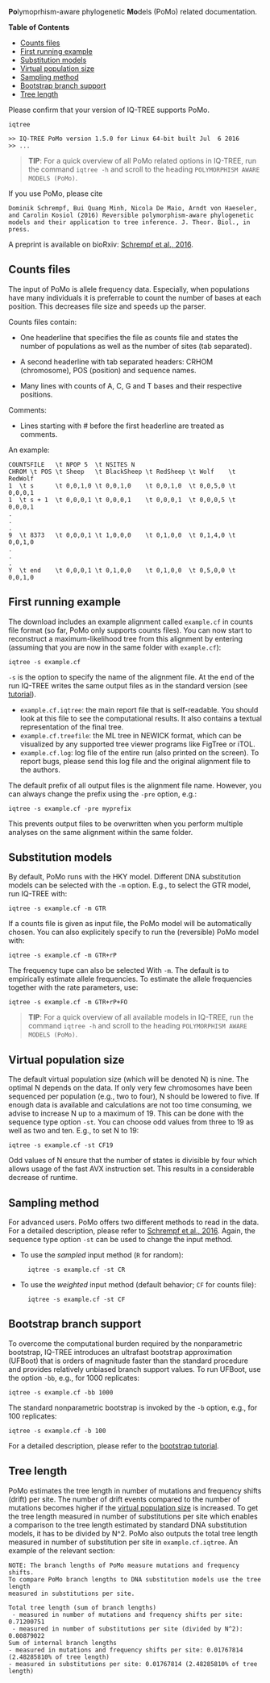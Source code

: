 <!--jekyll 
docid: 40
icon: info-circle
doctype: manual
tags:
- manual
sections:
- name: Counts files
  url: counts-files
- name: First example
  url: first-running-example
- name: Substitution models
  url: substitution-models
- name: Virtual population size
  url: virtual-population-size
- name: Sampling method
  url: sampling-method
- name: Bootstrap branch support
  url: bootstrap-branch-support
- name: Tree length
  url: three-length
jekyll-->

**Po**lymoprhism-aware phylogenetic **Mo**dels (PoMo) related documentation.
<!--more-->

<!-- START doctoc generated TOC please keep comment here to allow auto update -->
<!-- DON'T EDIT THIS SECTION, INSTEAD RE-RUN doctoc TO UPDATE -->
**Table of Contents**

- [Counts files](#counts-files)
- [First running example](#first-running-example)
- [Substitution models](#substitution-models)
- [Virtual population size](#virtual-population-size)
- [Sampling method](#sampling-method)
- [Bootstrap branch support](#bootstrap-branch-support)
- [Tree length](#tree-length)

<!-- END doctoc generated TOC please keep comment here to allow auto update -->

<!-- TODO link to PoMo executable. -->
Please confirm that your version of IQ-TREE supports PoMo.

    iqtree
    
    >> IQ-TREE PoMo version 1.5.0 for Linux 64-bit built Jul  6 2016
    >> ...

>**TIP**: For a quick overview of all PoMo related options in IQ-TREE,
>run the command `iqtree -h` and scroll to the heading `POLYMORPHISM
>AWARE MODELS (PoMo)`.

If you use PoMo, please cite

    Dominik Schrempf, Bui Quang Minh, Nicola De Maio, Arndt von Haeseler,
    and Carolin Kosiol (2016) Reversible polymorphism-aware phylogenetic
    models and their application to tree inference. J. Theor. Biol., in
    press.
    
A preprint is available on bioRxiv: [Schrempf et al., 2016].

Counts files
------------

The input of PoMo is allele frequency data.  Especially, when
populations have many individuals it is preferrable to count the
number of bases at each position.  This decreases file size and speeds
up the parser.

Counts files contain:

- One headerline that specifies the file as counts file and states the
  number of populations as well as the number of sites (tab
  separated).

- A second headerline with tab separated headers: CRHOM (chromosome),
  POS (position) and sequence names.
   
- Many lines with counts of A, C, G and T bases and their respective
  positions.

Comments:

- Lines starting with # before the first headerline are treated as
  comments.

An example:

    COUNTSFILE   \t NPOP 5  \t NSITES N
    CHROM \t POS \t Sheep   \t BlackSheep \t RedSheep \t Wolf    \t RedWolf
    1  \t s      \t 0,0,1,0 \t 0,0,1,0    \t 0,0,1,0  \t 0,0,5,0 \t 0,0,0,1
    1  \t s + 1  \t 0,0,0,1 \t 0,0,0,1    \t 0,0,0,1  \t 0,0,0,5 \t 0,0,0,1
    .
    .
    .
    9  \t 8373   \t 0,0,0,1 \t 1,0,0,0    \t 0,1,0,0  \t 0,1,4,0 \t 0,0,1,0
    .
    .
    .
    Y  \t end    \t 0,0,0,1 \t 0,1,0,0    \t 0,1,0,0  \t 0,5,0,0 \t 0,0,1,0

First running example
---------------------

The download includes an example alignment called `example.cf` in
counts file format (so far, PoMo only supports counts files).  You can
now start to reconstruct a maximum-likelihood tree from this alignment
by entering (assuming that you are now in the same folder with
`example.cf`):

    iqtree -s example.cf

`-s` is the option to specify the name of the alignment file.  At the
end of the run IQ-TREE writes the same output files as in the standard
version (see [tutorial]).

* `example.cf.iqtree`: the main report file that is self-readable.
You should look at this file to see the computational results.  It
also contains a textual representation of the final tree.
* `example.cf.treefile`: the ML tree in NEWICK format, which can be
visualized by any supported tree viewer programs like FigTree or iTOL.
* `example.cf.log`: log file of the entire run (also printed on the
screen).  To report bugs, please send this log file and the original
alignment file to the authors.

The default prefix of all output files is the alignment file
name.  However, you can always change the prefix using the `-pre`
option, e.g.:

    iqtree -s example.cf -pre myprefix

This prevents output files to be overwritten when you perform multiple
analyses on the same alignment within the same folder.

Substitution models
-------------------

By default, PoMo runs with the HKY model.  Different DNA substitution
models can be selected with the `-m` option.  E.g., to select the GTR
model, run IQ-TREE with:

    iqtree -s example.cf -m GTR

If a counts file is given as input file, the PoMo model will be
automatically chosen.  You can also explicitely specify to run the
(reversible) PoMo model with:

    iqtree -s example.cf -m GTR+rP


The frequency tupe can also be selected With `-m`.  The default is to
empirically estimate allele frequencies.  To estimate the allele
frequencies together with the rate parameters, use:

    iqtree -s example.cf -m GTR+rP+FO

>**TIP**: For a quick overview of all available models in IQ-TREE, run
>the command `iqtree -h` and scroll to the heading `POLYMORPHISM AWARE
>MODELS (PoMo)`.

Virtual population size
-----------------------

The default virtual population size (which will be denoted N) is nine.
The optimal N depends on the data.  If only very few chromosomes have
been sequenced per population (e.g., two to four), N should be lowered
to five.  If enough data is available and calculations are not too
time consuming, we advise to increase N up to a maximum of 19.  This
can be done with the sequence type option `-st`.  You can choose odd
values from three to 19 as well as two and ten.  E.g., to set N to 19:

    iqtree -s example.cf -st CF19

Odd values of N ensure that the number of states is divisible by four
which allows usage of the fast AVX instruction set.  This results in a
considerable decrease of runtime.

Sampling method
---------------

For advanced users.  PoMo offers two different methods to read in the
data.  For a detailed description, please refer to
[Schrempf et al., 2016].  Again, the sequence type option `-st` can be
used to change the input method.

- To use the *sampled* input method (`R` for random):

        iqtree -s example.cf -st CR
        
- To use the *weighted* input method (default behavior; `CF` for
  counts file):

        iqtree -s example.cf -st CF
        
Bootstrap branch support
------------------------

To overcome the computational burden required by the nonparametric
bootstrap, IQ-TREE introduces an ultrafast bootstrap approximation
(UFBoot) that is orders of magnitude faster than the standard
procedure and provides relatively unbiased branch support values. To
run UFBoot, use the option `-bb`, e.g., for 1000 replicates:

    iqtree -s example.cf -bb 1000

The standard nonparametric bootstrap is invoked by the `-b` option,
e.g., for 100 replicates:

    iqtree -s example.cf -b 100

For a detailed description, please refer to the [bootstrap tutorial].

Tree length
-----------

PoMo estimates the tree length in number of mutations and frequency
shifts (drift) per site.  The number of drift events compared to the
number of mutations becomes higher if the
[virtual population size](#virtual-population-size) is increased.  To
get the tree length measured in number of substitutions per site which
enables a comparison to the tree length estimated by standard DNA
substitution models, it has to be divided by N^2.  PoMo also outputs
the total tree length measured in number of substitution per site in
`example.cf.iqtree`.  An example of the relevant section:

    NOTE: The branch lengths of PoMo measure mutations and frequency shifts.
    To compare PoMo branch lengths to DNA substitution models use the tree length
    measured in substitutions per site.

    Total tree length (sum of branch lengths)
     - measured in number of mutations and frequency shifts per site: 0.71200751
     - measured in number of substitutions per site (divided by N^2): 0.00879022
    Sum of internal branch lengths
    - measured in mutations and frequency shifts per site: 0.01767814 (2.48285810% of tree length)
    - measured in substitutions per site: 0.01767814 (2.48285810% of tree length)

[tutorial]: Tutorial
[bootstrap tutorial]: Tutorial#assessing-branch-supports-with-ultrafast-bootstrap-approximation
[Schrempf et al., 2016]: http://dx.doi.org/10.1101/048496
